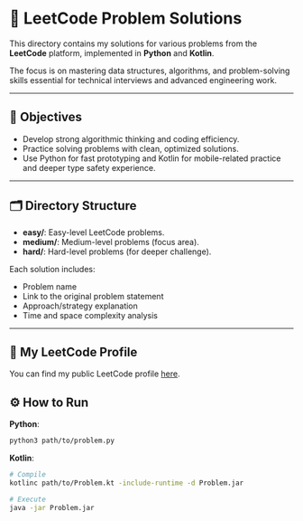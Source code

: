 # 🧩 LeetCode Problem Solutions

This directory contains my solutions for various problems from the **LeetCode** platform, implemented in **Python** and
**Kotlin**.

The focus is on mastering data structures, algorithms, and problem-solving skills essential for technical interviews and
advanced engineering work.

---

## 🎯 Objectives

- Develop strong algorithmic thinking and coding efficiency.
- Practice solving problems with clean, optimized solutions.
- Use Python for fast prototyping and Kotlin for mobile-related practice and deeper type safety experience.

---

## 🗂️ Directory Structure


- **easy/**: Easy-level LeetCode problems.
- **medium/**: Medium-level problems (focus area).
- **hard/**: Hard-level problems (for deeper challenge).

Each solution includes:
- Problem name
- Link to the original problem statement
- Approach/strategy explanation
- Time and space complexity analysis

---

## 🔗 My LeetCode Profile
You can find my public LeetCode profile [here](https://leetcode.com/u/matheysmota/).

## ⚙️ How to Run

**Python**:
```bash
python3 path/to/problem.py

```

**Kotlin**:
```bash
# Compile
kotlinc path/to/Problem.kt -include-runtime -d Problem.jar

# Execute
java -jar Problem.jar

```
